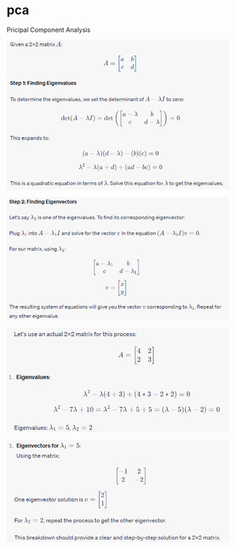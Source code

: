 # pca
Pricipal Component Analysis



![Alt text](image.png)



![Alt text](image-1.png)


![Alt text](image-2.png)

![Alt text](image-3.png)
